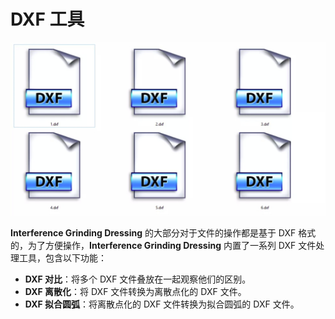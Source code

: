 # DXF 工具

![img](resources/dxf_file.jpg)

**Interference Grinding Dressing** 的大部分对于文件的操作都是基于 DXF 格式的，为了方便操作，**Interference Grinding Dressing** 内置了一系列 DXF 文件处理工具，包含以下功能：

- **DXF 对比**：将多个 DXF 文件叠放在一起观察他们的区别。
- **DXF 离散化**：将 DXF 文件转换为离散点化的 DXF 文件。
- **DXF 拟合圆弧**：将离散点化的 DXF 文件转换为拟合圆弧的 DXF 文件。
